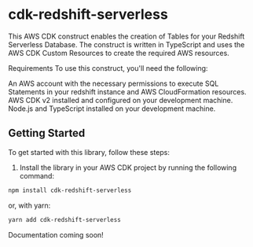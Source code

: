 # cdk-redshift-serverless

This AWS CDK construct enables the creation of Tables for your Redshift Serverless Database. The construct is written in TypeScript and uses the AWS CDK Custom Resources to create the required AWS resources.

Requirements To use this construct, you'll need the following:

An AWS account with the necessary permissions to execute SQL Statements in your redshift instance and AWS CloudFormation resources.
AWS CDK v2 installed and configured on your development machine.
Node.js and TypeScript installed on your development machine.

## Getting Started

To get started with this library, follow these steps:

1. Install the library in your AWS CDK project by running the following command:

```bash
npm install cdk-redshift-serverless
```

or, with yarn:

```bash
yarn add cdk-redshift-serverless
```

Documentation coming soon!
